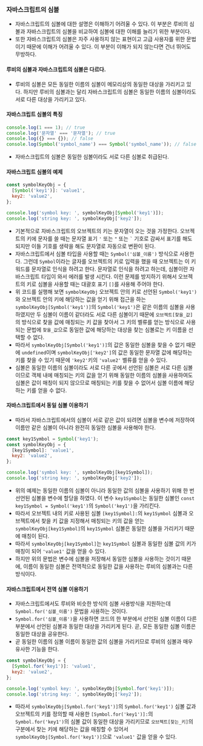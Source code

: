 ### 자바스크립트의 심볼
- 자바스크립트의 심볼에 대한 설명은 이해하기 어려울 수 있다. 이 부분은 루비의 심볼과 자바스크립트의 심볼을 비교하여 심볼에 대한 이해를 늘리기 위한 부분이다.
- 또한 자바스크립트의 심볼은 자주 사용하지 않는 표현이고 고급 사용자를 위한 문법이기 때문에 이해가 어려울 수 있다. 이 부분이 이해가 되지 않는다면 건너 뛰어도 무방하다.

#### 루비의 심볼과 자바스크립트의 심볼은 다르다.
- 루비의 심볼은 모든 동일한 이름의 심볼이 메모리상의 동일한 대상을 가리키고 있다. 하지만 루비의 심볼과는 달리 자바스크립트의 심볼은 동일한 이름의 심볼이라도 서로 다른 대상을 가리키고 있다.

#### 자바스크립트 심볼의 특징
```js
console.log(1 === 1); // true
console.log('문자열' === '문자열'); // true
console.log({} === {}); // false
console.log(Symbol('symbol_name') === Symbol('symbol_name')); // false
```
- 자바스크립트의 심볼은 동일한 심볼이라도 서로 다른 심볼로 취급된다.

#### 자바스크립트 심볼의 예제
```js
const symbolKeyObj = {
  [Symbol('key1')]: 'value1',
  key2: 'value2',
};

console.log('symbol key: ', symbolKeyObj[Symbol('key1')]);
console.log('string key: ', symbolKeyObj['key2']);
```
- 기본적으로 자바스크립트의 오브젝트의 키는 문자열이 오는 것을 가정한다. 오브젝트의 키에 문자를 쓸 때는 문자열 표기 `'` 또는 `"` 또는 ``` ` ```  기호로 감싸서 표기를 해도 되지만 이들 기호를 생략을 해도 문자열로 자동으로 변환이 된다.
- 자바스크립트에서 심볼 타입을 사용할 때는 `Symbol('심볼_이름')` 방식으로 사용한다. 그런데 `Symbol`이라는 글자를 오브젝트의 키로 입력을 했을 때 오브젝트는 이 키워드를 문자열로 인식을 하려고 한다. 문자열로 인식을 하려고 하는데, 심볼이란 자바스크립트 타입이 와서 에러를 발생 시킨다. 이런 문제를 방지하기 위해서 오브젝트의 키로 심볼을 사용할 때는 대괄호 표기 `[]`를 사용해 주어야 한다.
- 위 코드를 실행해 보면 `symbolKeyObj` 오브젝트 안의 키로 선언된 `Symbol('key1')`와 오브젝트 안의 키에 해당하는 값을 얻기 위해 접근을 하는 `symbolKeyObj[Symbol('key1')]`의 `Symbol('key1')`은 같은 이름의 심볼을 사용하였지만 두 심볼이 이름이 같더라도 서로 다른 심볼이기 때문에 `오브젝트[찾을_값]`의 방식으로 찾을 값에 매칭되는 키 값을 찾아서 그 키의 벨류를 얻는 방식으로 사용되는 문법에 `찾을_값`으로 동일한 값에 해당하는 대상을 찾는 심볼로는 키 이름을 선택할 수 없다.
- 따라서 `symbolKeyObj[Symbol('key1')]`의 값은 동일한 심볼을 찾을 수 없기 때문에 `undefined`이며 `symbolKeyObj['key2']`의 값은 동일한 문자열 값에 해당하는 키를 찾을 수 있기 때문에 `'key2'`키의 `'value2'` 벨류를 얻을 수 있다.
- 심볼은 동일한 이름의 심볼이라도 서로 다른 곳에서 선언된 심볼은 서로 다른 심볼이므로 객체 내에 매칭되는 키의 값을 얻기 위해 동일한 이름의 심볼을 사용하여도 심볼은 값이 매칭이 되지 않으므로 매칭되는 키를 찾을 수 없어서 심볼 이름에 해당하는 키를 얻을 수 없다.

#### 자바스크립트에서 동일 심볼 이용하기
- 따라서 자바스크립트에서의 심볼이 서로 같은 값이 되려면 심볼을 변수에 저장하여 이름만 같은 심볼이 아니라 완전히 동일한 심볼을 사용해야 한다.
```js
const key1Symbol = Symbol('key1');
const symbolKeyObj = {
  [key1Symbol]: 'value1',
  key2: 'value2',
};

console.log('symbol key: ', symbolKeyObj[key1Symbol]);
console.log('string key: ', symbolKeyObj['key2']);
```
- 위의 예제는 동일한 이름의 심볼이 아니라 동일한 값의 심볼을 사용하기 위해 한 번 선언된 심볼을 변수에 할당을 하였다. 이 변수 `key1Symbol`는 동일한 심볼인 `const key1Symbol = Symbol('key1')`의 `Symbol('key1')`을 가리킨다.
- 따라서 오브젝트 내의 키로 사용된 심볼 `[key1Symbol]:`의 `key1Symbol` 심볼과 오브젝트에서 찾을 키 값을 지정해서 매칭되는 키의 값을 얻는 `symbolKeyObj[key1Symbol]`의 `key1Symbol` 심볼은 동일한 심볼을 가리키기 때문에 매칭이 된다.
- 따라서 `symbolKeyObj[key1Symbol]`는 `key1Symbol` 심볼과 동일한 심볼 값의 키가 매칭이 되어 `'value1'` 값을 얻을 수 있다.
- 하지만 위의 문법은 변수에 심볼을 저장해서 동일한 심볼을 사용하는 것이기 때문에, 이름이 동일한 심볼은 전역적으로 동일한 값을 사용하는 루비의 심볼과는 다른 방식이다.

#### 자바스크립트에서 전역 심볼 이용하기
- 자바스크립트에서도 루비와 비슷한 방식의 심볼 사용방식을 지원하는데 `Symbol.for('심볼_이름')` 문법을 사용하는 것이다.
- `Symbol.for('심볼_이름')`을 사용하면 코드의 한 부분에서 선언된 심볼 이름이 다른 부분에서 선언된 심볼과 동일한 대상을 가리키게 된다. 곧, 모든 동일한 심볼 이름은 동일한 대상을 공유한다.
- 곧 동일한 이름의 심볼 이름이 동일한 값의 심볼을 가리키므로 루비의 심볼과 매우 유사한 기능을 한다.
```js
const symbolKeyObj = {
  [Symbol.for('key1')]: 'value1',
  key2: 'value2',
};

console.log('symbol key: ', symbolKeyObj[Symbol.for('key1')]);
console.log('string key: ', symbolKeyObj['key2']);
```
- 따라서 `symbolKeyObj[Symbol.for('key1')]`의 `Symbol.for('key1')` 심볼 값과 오브젝트의 키를 정의할 때 사용한 `[Symbol.for('key1')]:`의 `Symbol.for('key1')`의 심볼 값이 동일한 대상을 가리키므로 `오브젝트[찾는_키]`의 구분에서 찾는 키에 해당하는 값을 매칭할 수 있어서 `symbolKeyObj[Symbol.for('key1')]`으로 `'value1'` 값을 얻을 수 있다.
